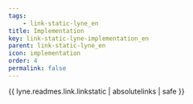```yaml
---
tags: 
    - link-static-lyne_en
title: Implementation
key: link-static-lyne-implementation_en
parent: link-static-lyne_en
icon: implementation
order: 4
permalink: false  
---
```

{{ lyne.readmes.link.linkstatic | absolutelinks | safe }}


